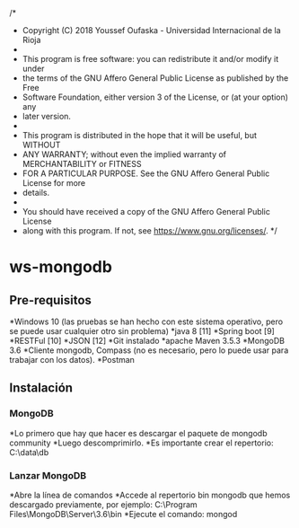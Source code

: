 /*
* Copyright (C) 2018 Youssef Oufaska - Universidad Internacional de la Rioja
 * 
 * This program is free software: you can redistribute it and/or modify it under
 * the terms of the GNU Affero General Public License as published by the Free
 * Software Foundation, either version 3 of the License, or (at your option) any
 * later version.
 * 
 * This program is distributed in the hope that it will be useful, but WITHOUT
 * ANY WARRANTY; without even the implied warranty of MERCHANTABILITY or FITNESS
 * FOR A PARTICULAR PURPOSE. See the GNU Affero General Public License for more
 * details.
 * 
 * You should have received a copy of the GNU Affero General Public License
 * along with this program. If not, see <https://www.gnu.org/licenses/>.
 */
# ws-mongodb
## Pre-requisitos
*Windows 10 (las pruebas se han hecho con este sistema operativo, pero se puede usar cualquier otro sin problema)
*java 8 [11]
*Spring boot [9]
*RESTFul [10]
*JSON [12]
*Git instalado
*apache Maven 3.5.3
*MongoDB 3.6
*Cliente mongodb, Compass (no es necesario, pero lo puede usar para trabajar con los datos).
*Postman

## Instalación
### MongoDB
*Lo primero que hay que hacer es descargar el paquete de mongodb community
*Luego descomprimirlo.
*Es importante crear el repertorio: C:\data\db

### Lanzar MongoDB
*Abre la línea de comandos
*Accede al repertorio bin mongodb que hemos descargado previamente, por ejemplo: C:\Program Files\MongoDB\Server\3.6\bin
*Ejecute el comando: mongod
